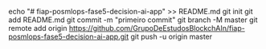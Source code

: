echo "# fiap-posmlops-fase5-decision-ai-app" >> README.md 
git init 
git add README.md 
git commit -m "primeiro commit" 
git branch -M master 
git remote add origin https://github.com/GrupoDeEstudosBlockchAIn/fiap-posmlops-fase5-decision-ai-app.git
git push -u origin master
